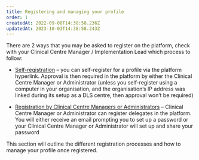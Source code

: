 ```yaml
---
title: Registering and managing your profile
order: 1
createdAt: 2022-09-08T14:38:58.236Z
updatedAt: 2023-10-03T14:38:58.243Z
---
```

There are 2 ways that you may be asked to register on the platform, check with your Clinical Centre Manager / Implementation Lead which process to follow:

- [Self-registration](./registration/self-registering-for-your-profile) – you can self-register for a profile via the platform hyperlink. Approval is then required in the platform by either the Clinical Centre Manager or Administrator (unless you self-register using a computer in your organisation, and the organisation’s IP address was linked during its setup as a DLS centre, then approval won’t be required)

- [Registration by Clinical Centre Managers or Administrators](./registration/being-registered-by-clinical-centre-managers-or-administrators) – Clinical Centre Manager or Administrator can register delegates in the platform. You will either receive an email prompting you to set up a password or your Clinical Centre Manager or Administrator will set up and share your password 

This section will outline the different registration processes and how to manage your profile once registered.
